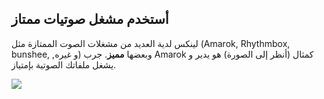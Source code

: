 <?php require("../../entete.php"); ?> <?php require("../../base.php"); ?>

<div id="corps">

<h2>أستخدم مشغل صوتيات ممتاز</h2>

<p>لينكس لدية العديد من مشغلات الصوت الممتازة مثل (Amarok, Rhythmbox, bunshee,
,و غيره) وبعضها <b>مميز</b>. جرب Amarok كمثال (أنظر إلى الصورة) 
هو يدير و يشغل ملفاتك الصوتية بإمتياز.</p>

<img src="Images/amarok.png" />

</div>
</body>
</html>

